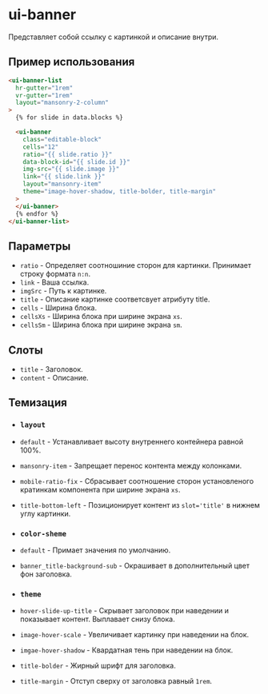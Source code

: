 # ui-banner
Представляет собой ссылку с картинкой и описание внутри.

## Пример использования
````html
<ui-banner-list
  hr-gutter="1rem"
  vr-gutter="1rem"
  layout="mansonry-2-column"
>
  {% for slide in data.blocks %}

  <ui-banner
    class="editable-block"
    cells="12"
    ratio="{{ slide.ratio }}"
    data-block-id="{{ slide.id }}"
    img-src="{{ slide.image }}" 
    link="{{ slide.link }}"
    layout="mansonry-item"
    theme="image-hover-shadow, title-bolder, title-margin"
  >
  </ui-banner>
  {% endfor %}
</ui-banner-list>
````

## Параметры

* `ratio` - Определяет соотношиние сторон для картинки. Принимает строку формата `n:n`.
* `link` - Ваша ссылка.
* `imgSrc` - Путь к картинке.
* `title` - Описание картинке соответсвует атрибуту title.
* `cells` - Ширина блока.
* `cellsXs` - Ширина блока при ширине экрана `xs`.
* `cellsSm` - Ширина блока при ширине экрана  `sm`.

## Слоты

* `title` - Заголовок.
* `content` - Описание.

## Темизация

* ### `layout`
* `default` - Устанавливает высоту внутреннего контейнера равной 100%.
* `mansonry-item` - Запрещает перенос контента между колонками.
* `mobile-ratio-fix` - Сбрасывает соотношение сторон установленого кратинкам компонента при ширине экрана `xs`.
* `title-bottom-left` - Позиционирует контент из `slot='title'` в нижнем углу картинки.
* ### `color-sheme`
* `default` - Примает значения по умолчанию.
* `banner_title-background-sub` - Окрашивает в дополнительный цвет фон заголовка.

* ### `theme`
* `hover-slide-up-title` - Скрывает заголовок при наведении и показывает контент. Выплавает снизу блока.
* `image-hover-scale` - Увеличивает картинку при наведении на блок.
* `imgae-hover-shadow` - Квардатная тень при наведении на блок.
* `title-bolder` - Жирный шрифт для заголовка.
* `title-margin` - Отступ сверху от заголовка равный `1rem`.